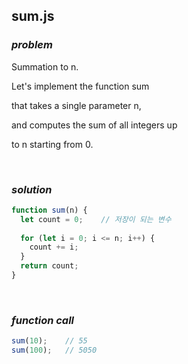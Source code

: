 ## sum.js

### ***problem***

Summation to n.

Let's implement the function sum

that takes a single parameter n,

and computes the sum of all integers up

to n starting from 0.

<br>

### ***solution***

```javascript
function sum(n) {
  let count = 0;	// 저장이 되는 변수
  
  for (let i = 0; i <= n; i++) {
    count += i;
  }
  return count;
}
```

<br>

### ***function call***

```javascript
sum(10);	// 55
sum(100);	// 5050
```


